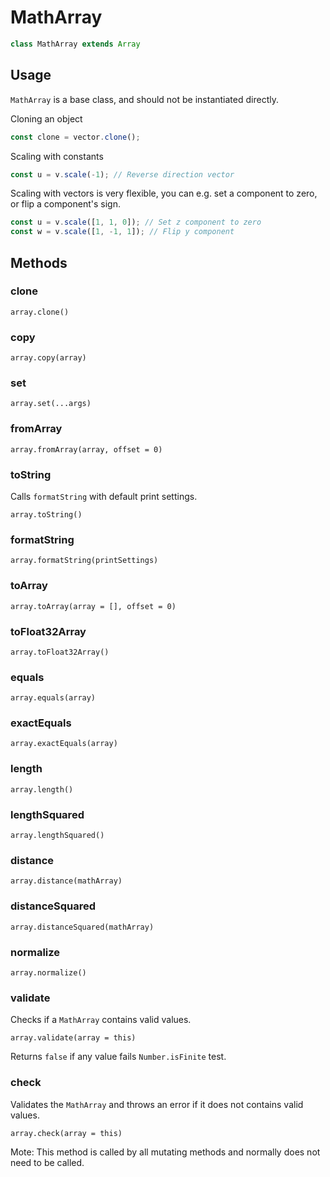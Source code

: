 # MathArray

```js
class MathArray extends Array
```

## Usage

`MathArray` is a base class, and should not be instantiated directly.

Cloning an object

```js
const clone = vector.clone();
```

Scaling with constants

```js
const u = v.scale(-1); // Reverse direction vector
```

Scaling with vectors is very flexible, you can e.g. set a component to zero, or flip a component's sign.

```js
const u = v.scale([1, 1, 0]); // Set z component to zero
const w = v.scale([1, -1, 1]); // Flip y component
```

## Methods

### clone

`array.clone()`

### copy

`array.copy(array)`

### set

`array.set(...args)`

### fromArray

`array.fromArray(array, offset = 0)`

### toString

Calls `formatString` with default print settings.

`array.toString()`

### formatString

`array.formatString(printSettings)`

### toArray

`array.toArray(array = [], offset = 0)`

### toFloat32Array

`array.toFloat32Array()`

### equals

`array.equals(array)`

### exactEquals

`array.exactEquals(array)`

### length

`array.length()`

### lengthSquared

`array.lengthSquared()`

### distance

`array.distance(mathArray)`

### distanceSquared

`array.distanceSquared(mathArray)`

### normalize

`array.normalize()`

### validate

Checks if a `MathArray` contains valid values.

`array.validate(array = this)`

Returns `false` if any value fails `Number.isFinite` test.

### check

Validates the `MathArray` and throws an error if it does not contains valid values.

`array.check(array = this)`

Mote: This method is called by all mutating methods and normally does not need to be called.
